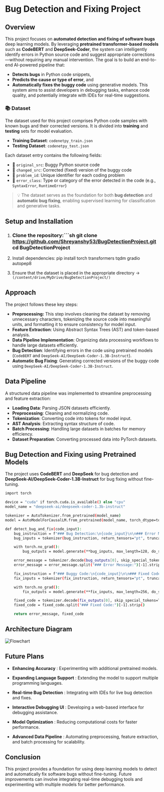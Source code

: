 # Bug Detection and Fixing Project


##  Overview
This project focuses on **automated detection and fixing of software bugs**  deep learning models. By leveraging **pretrained transformer-based models** such as **CodeBERT** and **DeepSeek-Coder**, the system can intelligently identify errors in Python source code and suggest appropriate corrections—without requiring any manual intervention.
The goal is to build an end-to-end AI-powered pipeline that:
- **Detects bugs** in Python code snippets,
- **Predicts the cause or type of error**, and
- **Automatically fixes the buggy code** using generative models.
This system aims to assist developers in debugging tasks, enhance code quality, and potentially integrate with IDEs for real-time suggestions.

### 📚 Dataset

The dataset used for this project comprises Python code samples with known bugs and their corrected versions. It is divided into **training** and **testing** sets for model evaluation.

- **Training Dataset**: `codenetpy_train.json`  
- **Testing Dataset**: `codenetpy_test.json`

Each dataset entry contains the following fields:

- 🔸 `original_src`: Buggy Python source code  
- 🔸 `changed_src`: Corrected (fixed) version of the buggy code  
- 🔸 `problem_id`: Unique identifier for each coding problem  
- 🔸 `error_class`: Type or category of the error detected in the code (e.g., `SyntaxError`, `RuntimeError`)

> 💡 The dataset serves as the foundation for both **bug detection** and **automatic bug fixing**, enabling supervised learning for classification and generative tasks.

## Setup and Installation
1. ### Clone the repository:```sh git clone https://github.com/Shreyanshy53/BugDetectionProject.git cd BugDetectionProject

2. Install dependencies: pip install torch transformers tqdm gradio autopep8
  
3. Ensure that the dataset is placed in the appropriate directory -> ``` (/content/drive/MyDrive/BugDetectionProject/) ```
## Approach
The project follows these key steps:
- **Preprocessing:** This step involves cleaning the dataset by removing unnecessary characters, tokenizing the source code into meaningful units, and formatting it to ensure consistency for model input.
- **Feature Extraction**: Using Abstract Syntax Trees (AST) and token-based analysis.
- **Data Pipeline Implementation**: Organizing data processing workflows to handle large datasets efficiently.
- **Bug Detection**: Identifying errors in the code using pretrained models (`CodeBERT` and `DeepSeek-AI/DeepSeek-Coder-1.3B-Instruct`).
- **Automatic Bug Fixing**: Generating corrected versions of the buggy code using `DeepSeek-AI/DeepSeek-Coder-1.3B-Instruct`.

## Data Pipeline

A structured data pipeline was implemented to streamline preprocessing and feature extraction:

- **Loading Data**: Parsing JSON datasets efficiently.
- **Preprocessing**: Cleaning and normalizing code.
- **Tokenization**: Converting code into tokens for model input.
- **AST Analysis**: Extracting syntax structure of code.
- **Batch Processing**: Handling large datasets in batches for memory efficiency.
- **Dataset Preparation**: Converting processed data into PyTorch datasets.
## Bug Detection and Fixing using Pretrained Models
The project uses **CodeBERT** and **DeepSeek** for bug detection and **DeepSeek-AI/DeepSeek-Coder-1.3B-Instruct** for bug fixing without fine-tuning.
```sh from transformers import AutoTokenizer, AutoModelForCausalLM
import torch

device = "cuda" if torch.cuda.is_available() else "cpu"
model_name = "deepseek-ai/deepseek-coder-1.3b-instruct"

tokenizer = AutoTokenizer.from_pretrained(model_name)
model = AutoModelForCausalLM.from_pretrained(model_name, torch_dtype=torch.float16, device_map="auto")

def detect_bug_and_fix(code_input):
    bug_instruction = f"### Bug Detection:\n{code_input}\n\n### Error Message:\n"
    bug_inputs = tokenizer(bug_instruction, return_tensors="pt", truncation=True, max_length=512).to(device)

    with torch.no_grad():
        bug_outputs = model.generate(**bug_inputs, max_length=128, do_sample=True, temperature=0.6, top_p=0.8)

    error_message = tokenizer.decode(bug_outputs[0], skip_special_tokens=True)
    error_message = error_message.split("### Error Message:")[-1].strip()

    fix_instruction = f"### Buggy Code:\n{code_input}\n\n### Fixed Code:\n"
    fix_inputs = tokenizer(fix_instruction, return_tensors="pt", truncation=True, max_length=512).to(device)

    with torch.no_grad():
        fix_outputs = model.generate(**fix_inputs, max_length=256, do_sample=True, temperature=0.6, top_p=0.8)

    fixed_code = tokenizer.decode(fix_outputs[0], skip_special_tokens=True)
    fixed_code = fixed_code.split("### Fixed Code:")[-1].strip()

    return error_message, fixed_code

```


## Architecture Diagram
   ![Flowchart](https://github.com/Shreyanshy53/Bug_DetectionFixing/blob/main/flowchart.jpg?raw=true) 
##  Future Plans
- **Enhancing Accuracy** : Experimenting with additional pretrained models.

- **Expanding Language Support** : Extending the model to support multiple programming languages.

- **Real-time Bug Detection** : Integrating with IDEs for live bug detection and fixes.

- **Interactive Debugging UI** : Developing a web-based interface for debugging assistance.

- **Model Optimization** : Reducing computational costs for faster performance.

- **Advanced Data Pipeline** : Automating preprocessing, feature extraction, and batch processing for scalability.

##  Conclusion
This project provides a foundation for using deep learning models to detect and automatically fix software bugs without fine-tuning. Future improvements can involve integrating real-time debugging tools and experimenting with multiple models for better performance.




